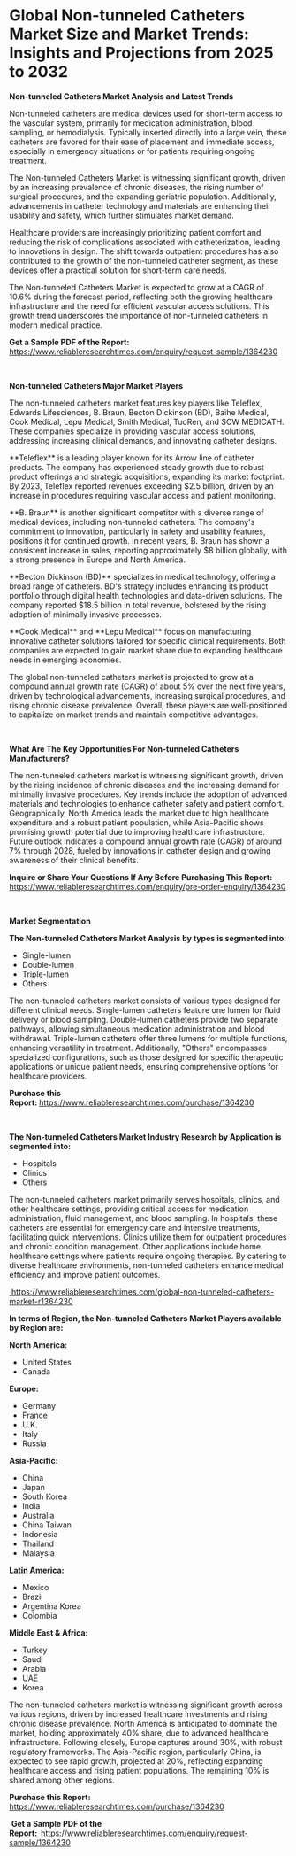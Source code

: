 <p><h1>Global Non-tunneled Catheters Market Size and Market Trends: Insights and Projections from 2025 to 2032</h1></p><p><strong>Non-tunneled Catheters Market Analysis and Latest Trends</strong></p>
<p><p>Non-tunneled catheters are medical devices used for short-term access to the vascular system, primarily for medication administration, blood sampling, or hemodialysis. Typically inserted directly into a large vein, these catheters are favored for their ease of placement and immediate access, especially in emergency situations or for patients requiring ongoing treatment.</p><p>The Non-tunneled Catheters Market is witnessing significant growth, driven by an increasing prevalence of chronic diseases, the rising number of surgical procedures, and the expanding geriatric population. Additionally, advancements in catheter technology and materials are enhancing their usability and safety, which further stimulates market demand. </p><p>Healthcare providers are increasingly prioritizing patient comfort and reducing the risk of complications associated with catheterization, leading to innovations in design. The shift towards outpatient procedures has also contributed to the growth of the non-tunneled catheter segment, as these devices offer a practical solution for short-term care needs. </p><p>The Non-tunneled Catheters Market is expected to grow at a CAGR of 10.6% during the forecast period, reflecting both the growing healthcare infrastructure and the need for efficient vascular access solutions. This growth trend underscores the importance of non-tunneled catheters in modern medical practice.</p></p>
<p><strong>Get a Sample PDF of the Report:&nbsp;</strong> <a href="https://www.reliableresearchtimes.com/enquiry/request-sample/1364230?utm_campaign=2768&utm_medium=2&utm_source=Github&utm_content=ia&utm_term=14042025&utm_id=non-tunneled-catheters">https://www.reliableresearchtimes.com/enquiry/request-sample/1364230</a></p>
<p>&nbsp;</p>
<p><strong>Non-tunneled Catheters Major Market Players</strong></p>
<p><p>The non-tunneled catheters market features key players like Teleflex, Edwards Lifesciences, B. Braun, Becton Dickinson (BD), Baihe Medical, Cook Medical, Lepu Medical, Smith Medical, TuoRen, and SCW MEDICATH. These companies specialize in providing vascular access solutions, addressing increasing clinical demands, and innovating catheter designs.</p><p>**Teleflex** is a leading player known for its Arrow line of catheter products. The company has experienced steady growth due to robust product offerings and strategic acquisitions, expanding its market footprint. By 2023, Teleflex reported revenues exceeding $2.5 billion, driven by an increase in procedures requiring vascular access and patient monitoring.</p><p>**B. Braun** is another significant competitor with a diverse range of medical devices, including non-tunneled catheters. The company's commitment to innovation, particularly in safety and usability features, positions it for continued growth. In recent years, B. Braun has shown a consistent increase in sales, reporting approximately $8 billion globally, with a strong presence in Europe and North America.</p><p>**Becton Dickinson (BD)** specializes in medical technology, offering a broad range of catheters. BD's strategy includes enhancing its product portfolio through digital health technologies and data-driven solutions. The company reported $18.5 billion in total revenue, bolstered by the rising adoption of minimally invasive processes.</p><p>**Cook Medical** and **Lepu Medical** focus on manufacturing innovative catheter solutions tailored for specific clinical requirements. Both companies are expected to gain market share due to expanding healthcare needs in emerging economies.</p><p>The global non-tunneled catheters market is projected to grow at a compound annual growth rate (CAGR) of about 5% over the next five years, driven by technological advancements, increasing surgical procedures, and rising chronic disease prevalence. Overall, these players are well-positioned to capitalize on market trends and maintain competitive advantages.</p></p>
<p>&nbsp;</p>
<p><strong>What Are The Key Opportunities For Non-tunneled Catheters Manufacturers?</strong></p>
<p><p>The non-tunneled catheters market is witnessing significant growth, driven by the rising incidence of chronic diseases and the increasing demand for minimally invasive procedures. Key trends include the adoption of advanced materials and technologies to enhance catheter safety and patient comfort. Geographically, North America leads the market due to high healthcare expenditure and a robust patient population, while Asia-Pacific shows promising growth potential due to improving healthcare infrastructure. Future outlook indicates a compound annual growth rate (CAGR) of around 7% through 2028, fueled by innovations in catheter design and growing awareness of their clinical benefits.</p></p>
<p><strong>Inquire or Share Your Questions If Any Before Purchasing This Report:</strong> <a href="https://www.reliableresearchtimes.com/enquiry/pre-order-enquiry/1364230?utm_campaign=2768&utm_medium=2&utm_source=Github&utm_content=ia&utm_term=14042025&utm_id=non-tunneled-catheters">https://www.reliableresearchtimes.com/enquiry/pre-order-enquiry/1364230</a></p>
<p>&nbsp;</p>
<p><strong>Market Segmentation</strong></p>
<p><strong>The Non-tunneled Catheters Market Analysis by types is segmented into:</strong></p>
<p><ul><li>Single-lumen</li><li>Double-lumen</li><li>Triple-lumen</li><li>Others</li></ul></p>
<p><p>The non-tunneled catheters market consists of various types designed for different clinical needs. Single-lumen catheters feature one lumen for fluid delivery or blood sampling. Double-lumen catheters provide two separate pathways, allowing simultaneous medication administration and blood withdrawal. Triple-lumen catheters offer three lumens for multiple functions, enhancing versatility in treatment. Additionally, "Others" encompasses specialized configurations, such as those designed for specific therapeutic applications or unique patient needs, ensuring comprehensive options for healthcare providers.</p></p>
<p><strong>Purchase this Report:&nbsp;</strong><a href="https://www.reliableresearchtimes.com/purchase/1364230?utm_campaign=2768&utm_medium=2&utm_source=Github&utm_content=ia&utm_term=14042025&utm_id=non-tunneled-catheters">https://www.reliableresearchtimes.com/purchase/1364230</a></p>
<p>&nbsp;</p>
<p><strong>The Non-tunneled Catheters Market Industry Research by Application is segmented into:</strong></p>
<p><ul><li>Hospitals</li><li>Clinics</li><li>Others</li></ul></p>
<p><p>The non-tunneled catheters market primarily serves hospitals, clinics, and other healthcare settings, providing critical access for medication administration, fluid management, and blood sampling. In hospitals, these catheters are essential for emergency care and intensive treatments, facilitating quick interventions. Clinics utilize them for outpatient procedures and chronic condition management. Other applications include home healthcare settings where patients require ongoing therapies. By catering to diverse healthcare environments, non-tunneled catheters enhance medical efficiency and improve patient outcomes.</p></p>
<p><a href="https://www.reliableresearchtimes.com/global-non-tunneled-catheters-market-r1364230?utm_campaign=2768&utm_medium=2&utm_source=Github&utm_content=ia&utm_term=14042025&utm_id=non-tunneled-catheters">&nbsp;https://www.reliableresearchtimes.com/global-non-tunneled-catheters-market-r1364230</a></p>
<p><strong>In terms of Region, the Non-tunneled Catheters Market Players available by Region are:</strong></p>
<p>
    <p> <strong> North America: </strong>
        <ul>
            <li>United States</li>
            <li>Canada</li>
        </ul>
        </p> 
    <p> <strong> Europe: </strong>
        <ul>
            <li>Germany</li>
            <li>France</li>
            <li>U.K.</li>
            <li>Italy</li>
            <li>Russia</li>
        </ul>
        </p> 
    <p> <strong> Asia-Pacific: </strong>
        <ul>
            <li>China</li>
            <li>Japan</li>
            <li>South Korea</li>
            <li>India</li>
            <li>Australia</li>
            <li>China Taiwan</li>
            <li>Indonesia</li>
            <li>Thailand</li>
            <li>Malaysia</li>
        </ul>
        </p> 
    <p> <strong> Latin America: </strong>
        <ul>
            <li>Mexico</li>
            <li>Brazil</li>
            <li>Argentina Korea</li>
            <li>Colombia</li>
        </ul>
        </p> 
    <p> <strong> Middle East & Africa: </strong>
        <ul>
            <li>Turkey</li>
            <li>Saudi</li>
            <li>Arabia</li>
            <li>UAE</li>
            <li>Korea</li>
        </ul>
    </p>
    </p>
<p><p>The non-tunneled catheters market is witnessing significant growth across various regions, driven by increased healthcare investments and rising chronic disease prevalence. North America is anticipated to dominate the market, holding approximately 40% share, due to advanced healthcare infrastructure. Following closely, Europe captures around 30%, with robust regulatory frameworks. The Asia-Pacific region, particularly China, is expected to see rapid growth, projected at 20%, reflecting expanding healthcare access and rising patient populations. The remaining 10% is shared among other regions.</p></p>
<p><strong>Purchase this Report: </strong><a href="https://www.reliableresearchtimes.com/purchase/1364230?utm_campaign=2768&utm_medium=2&utm_source=Github&utm_content=ia&utm_term=14042025&utm_id=non-tunneled-catheters">https://www.reliableresearchtimes.com/purchase/1364230</a></p>
<p>&nbsp;<strong>Get a Sample PDF of the Report:&nbsp;&nbsp;</strong><a href="https://www.reliableresearchtimes.com/enquiry/request-sample/1364230?utm_campaign=2768&utm_medium=2&utm_source=Github&utm_content=ia&utm_term=14042025&utm_id=non-tunneled-catheters">https://www.reliableresearchtimes.com/enquiry/request-sample/1364230</a></p>
<p><strong></strong></p>
<p><p></p><p></p><p></p></p>
